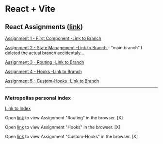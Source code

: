 # React + Vite

## React Assignments ([link](https://github.com/ilkkamtk/WSK/blob/main/Week4/01-react-start.md))

[Assignment 1 - First Component -Link to Branch](https://github.com/TonyKarlin/WSD-React/tree/first-component)

[Assignment 2 - State Management -Link to Branch ](https://github.com/TonyKarlin/WSD-React) - "main branch" I deleted the actual branch accidentaly...

[Assignment 3 - Routing -Link to Branch](https://github.com/TonyKarlin/WSD-React/tree/routing)

[Assignment 4 - Hooks -Link to Branch](https://github.com/TonyKarlin/WSD-React/tree/hooks)

[Assignment 5 - Custom-Hooks -Link to Branch](https://github.com/TonyKarlin/WSD-React/tree/custom-hooks)

---

### Metropolias personal index

[Link to Index](https://users.metropolia.fi/~tonykar/WSD-React/)

Open [link](https://users.metropolia.fi/~tonykar/WSD-React/Routing/) to view Assignment "Routing" in the browser. [X]

Open [link](https://users.metropolia.fi/~tonykar/WSD-React/Hooks/) to view Assignment "Hooks" in the browser. [X]

Open [link](https://users.metropolia.fi/~tonykar/WSD-React/Custom-Hooks/) to view Assignment "Custom-Hooks" in the browser. [X]
